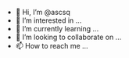 - 👋 Hi, I’m @ascsq
- 👀 I’m interested in ...
- 🌱 I’m currently learning ...
- 💞️ I’m looking to collaborate on ...
- 📫 How to reach me ...

<!---
ascsq/ascsq is a ✨ special ✨ repository because its `README.md` (this file) appears on your GitHub profile.
You can click the Preview link to take a look at your changes.
--->
